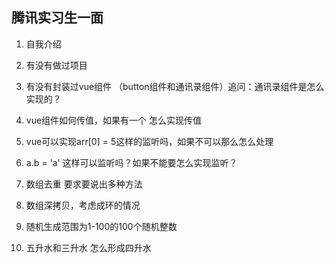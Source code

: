 ## 腾讯实习生一面

1. 自我介绍
1. 有没有做过项目
1. 有没有封装过vue组件 （button组件和通讯录组件）追问：通讯录组件是怎么实现的？

1. vue组件如何传值，如果有一个 <comp v-model="a">怎么实现传值
2. vue可以实现arr[0] = 5这样的监听吗，如果不可以那么怎么处理
3. a.b = 'a' 这样可以监听吗？如果不能要怎么实现监听？

1. 数组去重 要求要说出多种方法
1. 数组深拷贝，考虑成环的情况
1. 随机生成范围为1-100的100个随机整数
1. 五升水和三升水 怎么形成四升水

